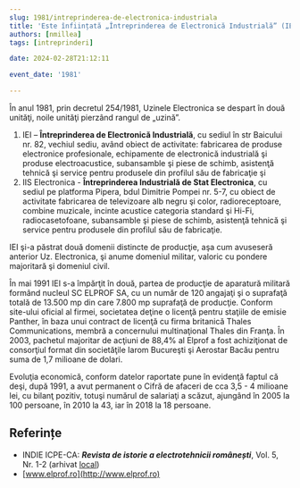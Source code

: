 ```yaml
---
slug: 1981/intreprinderea-de-electronica-industriala
title: 'Este înființată „Întreprinderea de Electronică Industrială” (IEI)'
authors: [nmillea]
tags: [intreprinderi]

date: 2024-02-28T21:12:11

event_date: '1981'

---
```


În anul 1981, prin decretul 254/1981, Uzinele Electronica se despart în două unităţi, noile unităţi
pierzând rangul de „uzină”.

<!-- truncate -->

1. IEI – **Întreprinderea de Electronică Industrială**, cu sediul în str Baicului nr. 82,
vechiul sediu, având obiect de activitate: fabricarea de produse electronice
profesionale, echipamente de electronică industrială şi produse electroacustice,
subansamble şi piese de schimb, asistenţă tehnică şi service pentru produsele din
profilul său de fabricaţie şi
2. IIS Electronica - **Întreprinderea Industrială de Stat Electronica**, cu sediul pe
platforma Pipera, bdul Dimitrie Pompei nr. 5-7, cu obiect de activitate fabricarea de
televizoare alb negru şi color, radioreceptoare, combine muzicale, incinte acustice
categoria standard şi Hi-Fi, radiocasetofoane, subansamble şi piese de schimb,
asistenţă tehnică şi service pentru produsele din profilul său de fabricaţie.

 IEI şi-a păstrat două domenii distincte de
producţie, aşa cum avuseseră anterior Uz. Electronica, şi anume domeniul militar,
valoric cu pondere majoritară şi domeniul civil.

În mai 1991 IEI s-a împărţit în două, partea de producţie de aparatură militară
formând nucleul SC ELPROF SA, cu un număr de 120 angajaţi şi o suprafaţă totală
de 13.500 mp din care 7.800 mp suprafaţă de producţie. Conform site-ului oficial al
firmei, societatea deţine o licenţă pentru staţiile de emisie Panther, în baza unui
contract de licenţă cu firma britanică Thales Communications, membră a concernului
multinaţional Thales din Franţa. În 2003, pachetul majoritar de acţiuni de 88,4% al
Elprof a fost achiziţionat de consorţiul format din societăţile Iarom Bucureşti şi
Aerostar Bacău pentru suma de 1,7 milioane de dolari.

Evoluţia economică, conform datelor raportate pune în evidenţă faptul că
deşi, după 1991, a avut permanent o Cifră de afaceri de cca 3,5 - 4 milioane lei, cu
bilanţ pozitiv, totuşi numărul de salariaţi a scăzut, ajungând în 2005 la 100 persoane,
în 2010 la 43, iar în 2018 la 18 persoane.

## Referințe

- INDIE ICPE-CA: _**Revista de istorie a electrotehnicii românești**_, Vol. 5, Nr. 1-2 (arhivat [local](https://cronica-it.github.io/arhiva/#2019))
- [www.elprof.ro](http://www.elprof.ro)
